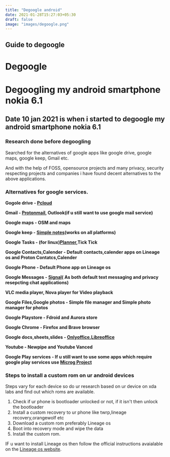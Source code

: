 ```yaml
---
title: "Degoogle android"
date: 2021-01-28T15:27:03+05:30
draft: false
image: "images/degoogle.png"
---
```


## Guide to degoogle

# Degoogle

# Degoogling my android smartphone nokia 6.1

## Date 10 jan 2021 is when i started to degoogle my android smartphone nokia 6.1

### Research done before degoogling

Searched for the alternatives of google apps like google drive, google maps, google keep, Gmail etc.

And with the help of FOSS, opensource projects and many privacy, security respecting projects and companies i have found decent alternatives to the above
applications.

### Alternatives for google services.

**Gogole drive - [Pcloud](https://my.pcloud.com/)**

**Gmail - [Protonmail](https://protonmail.com/), Outlook(if u still want to use google mail service)**

**Google maps - OSM and maps**

**Google keep - [Simple notes](https://simplenote.com/)(works on all platforms)**

**Google Tasks - (for linux)[Planner](https://flathub.org/apps/details/com.github.alainm23.planner),Tick Tick**

**Google Contacts,Calender - Default contacts,calender apps on Lineage os and Proton Contatcs,Calender**

**Google Phone - Default Phone app on Lineage os**

**Google Messages - [Signal](https://www.signal.org/)( As both default text messaging and privacy resepcting chat applications)**

**VLC media player, Nova player for Video playback**

**Google Files,Google photos - Simple file manager and Simple photo manager for photos**

**Google Playstore - Fdroid and Aurora store**

**Google Chrome - Firefox and Brave browser**

**Google docs,sheets,slides - [Onlyoffice](https://www.onlyoffice.com/),[Libreoffice](https://www.libreoffice.org/)**

**Youtube - Newpipe and Youtube Vanced**

**Google Play services - If u still want to use some apps which require google play services use [Microg Project](https://microg.org)**

### Steps to install a custom rom on ur android devices

Steps vary for each device so do ur research based on ur device on xda labs and find out which roms are available.

1. Check if ur phone is bootloader unlocked or not, if it isn't then unlock the bootloader
2. Install a custom recovery to ur phone like twrp,lineage recovery,orangewolf etc
3. Download a custom rom preferably Lineage os
4. Boot into recovery mode and wipe the data
5. Install the custom rom.

IF u want to install Lineage os then follow the official instructions avaialable on the [Lineage os website](https://lineageos.org/).
